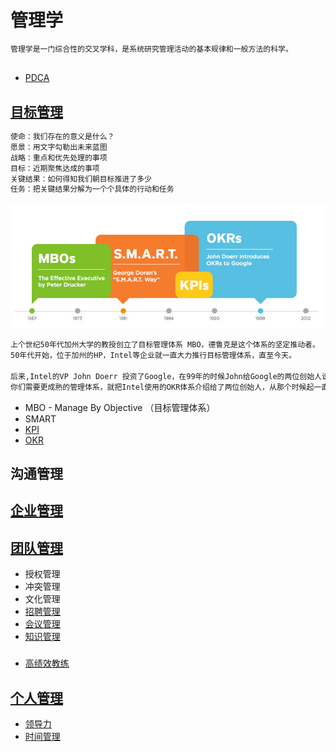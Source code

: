 # 管理学
```md
管理学是一门综合性的交叉学科，是系统研究管理活动的基本规律和一般方法的科学。
```

## 
* [PDCA](PDCA/README.md)

## [目标管理](Objective/README.md)
```md
使命：我们存在的意义是什么？
愿景：用文字勾勒出未来蓝图
战略：重点和优先处理的事项
目标：近期聚焦达成的事项
关键结果：如何得知我们朝目标推进了多少
任务：把关键结果分解为一个个具体的行动和任务
```
![](Team/_pic/Mgt-method-dev.jpg)
```md
上个世纪50年代加州大学的教授创立了目标管理体系 MBO，德鲁克是这个体系的坚定推动者。
50年代开始，位于加州的HP，Intel等企业就一直大力推行目标管理体系，直至今天。

后来,Intel的VP John Doerr 投资了Google，在99年的时候John给Google的两位创始人说，
你们需要更成熟的管理体系，就把Intel使用的OKR体系介绍给了两位创始人，从那个时候起一直沿用至今。
```
* MBO - Manage By Objective （目标管理体系）
* SMART
* [KPI]()
* [OKR](Objective/OKR/README.md)

## 沟通管理


## [企业管理](Business/README.md)
## [团队管理]()
* 授权管理
* 冲突管理
* 文化管理
* [招聘管理](Team/MGT-Recruitment/README.md)
* [会议管理](Team/MGT-Meeting/README.md)
* [知识管理](Team/MGT-Knowledge/README.md)

###
* [高绩效教练](Team/GROW/README.md)

## [个人管理]()
* [领导力](Personal/Leadership/README.md)
* [时间管理](Personal/Time-Mgt/README.md)


